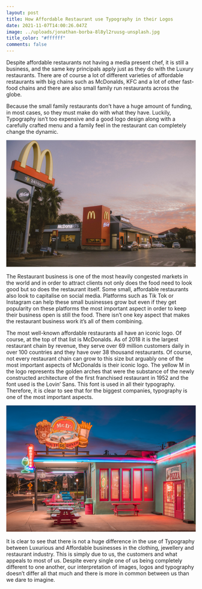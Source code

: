 ```yaml
---
layout: post
title: How Affordable Restaurant use Typography in their Logos
date: 2021-11-07T14:00:26.047Z
image: ../uploads/jonathan-borba-8l8yl2ruusg-unsplash.jpg
title_color: "#ffffff"
comments: false
---
```

Despite affordable restaurants not having a media present chef, it is still a business, and the same key principals apply just as they do with the Luxury restaurants. There are of course a lot of different varieties of affordable restaurants with big chains such as McDonalds, KFC and a lot of other fast-food chains and there are also small family run restaurants across the globe. 

Because the small family restaurants don’t have a huge amount of funding, in most cases, so they must make do with what they have. Luckily, Typography isn’t too expensive and a good logo design along with a carefully crafted menu and a family feel in the restaurant can completely change the dynamic.

![](../uploads/thabang-mrx9wqk4w7a-unsplash.jpg)

The Restaurant business is one of the most heavily congested markets in the world and in order to attract clients not only does the food need to look good but so does the restaurant itself. Some small, affordable restaurants also look to capitalise on social media. Platforms such as Tik Tok or Instagram can help these small businesses grow but even if they get popularity on these platforms the most important aspect in order to keep their business open is still the food. There isn’t one key aspect that makes the restaurant business work it’s all of them combining.

The most well-known affordable restaurants all have an iconic logo. Of course, at the top of that list is McDonalds. As of 2018 it is the largest restaurant chain by revenue, they serve over 69 million customers daily in over 100 countries and they have over 38 thousand restaurants. Of course, not every restaurant chain can grow to this size but arguably one of the most important aspects of McDonalds is their iconic logo. The yellow M in the logo represents the golden arches that were the substance of the newly constructed architecture of the first franchised restaurant in 1952 and the font used is the Lovin’ Sans. This font is used in all their typography. Therefore, it is clear to see that for the biggest companies, typography is one of the most important aspects.

![](../uploads/7.jpg)

It is clear to see that there is not a huge difference in the use of Typography between Luxurious and Affordable businesses in the clothing, jewellery and restaurant industry. This is simply due to us, the customers and what appeals to most of us. Despite every single one of us being completely different to one another, our interpretation of images, logos and typography doesn’t differ all that much and there is more in common between us than we dare to imagine.
